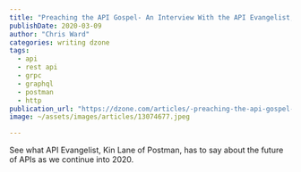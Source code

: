 ```yaml
---
title: "Preaching the API Gospel- An Interview With the API Evangelist, Kin Lane of..."
publishDate: 2020-03-09
author: "Chris Ward"
categories: writing dzone
tags: 
  - api
  - rest api
  - grpc
  - graphql
  - postman
  - http
publication_url: "https://dzone.com/articles/-preaching-the-api-gospel-an-interview-with-the-ap"
image: ~/assets/images/articles/13074677.jpeg

---
```

See what API Evangelist, Kin Lane of Postman, has to say about the future of APIs as we continue into 2020.

